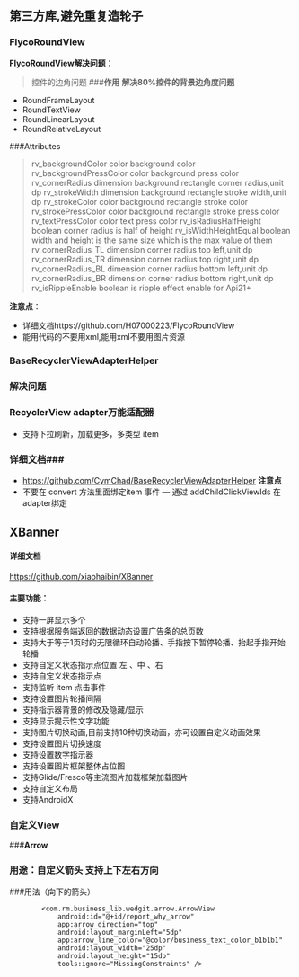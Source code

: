 ## **第三方库,避免重复造轮子**

### **FlycoRoundView**
**FlycoRoundView解决问题**：
> 控件的边角问题
###**作用**
**解决80%控件的背景边角度问题**

- RoundFrameLayout
- RoundTextView
- RoundLinearLayout
- RoundRelativeLayout

###Attributes

> rv_backgroundColor	color	background color
> rv_backgroundPressColor	color	background press color
> rv_cornerRadius	dimension	background rectangle corner radius,unit dp
> rv_strokeWidth	dimension	background rectangle stroke width,unit dp
> rv_strokeColor	color	background rectangle stroke color
> rv_strokePressColor	color	background rectangle stroke press color
> rv_textPressColor	color	text press color
> rv_isRadiusHalfHeight	boolean	corner radius is half of height
> rv_isWidthHeightEqual	boolean	width and height is the same size which is the max value of them
> rv_cornerRadius_TL	dimension	corner radius top left,unit dp
> rv_cornerRadius_TR	dimension	corner radius top right,unit dp
> rv_cornerRadius_BL	dimension	corner radius bottom left,unit dp
> rv_cornerRadius_BR	dimension	corner radius bottom right,unit dp
> rv_isRippleEnable	boolean	is ripple effect enable for Api21+

**注意点**：
- 详细文档https://github.com/H07000223/FlycoRoundView
- 能用代码的不要用xml,能用xml不要用图片资源

### **BaseRecyclerViewAdapterHelper**
### **解决问题**
### **RecyclerView adapter万能适配器**
- 支持下拉刷新，加载更多，多类型 item
### 详细文档###
- https://github.com/CymChad/BaseRecyclerViewAdapterHelper
**注意点**
- 不要在 convert 方法里面绑定item 事件
— 通过 addChildClickViewIds 在adapter绑定



## **XBanner**

#### 详细文档

https://github.com/xiaohaibin/XBanner

#### 主要功能：

- 支持一屏显示多个
- 支持根据服务端返回的数据动态设置广告条的总页数
- 支持大于等于1页时的无限循环自动轮播、手指按下暂停轮播、抬起手指开始轮播
- 支持自定义状态指示点位置 左 、中 、右
- 支持自定义状态指示点
- 支持监听 item 点击事件
- 支持设置图片轮播间隔
- 支持指示器背景的修改及隐藏/显示
- 支持显示提示性文字功能
- 支持图片切换动画,目前支持10种切换动画，亦可设置自定义动画效果
- 支持设置图片切换速度
- 支持设置数字指示器
- 支持设置图片框架整体占位图
- 支持Glide/Fresco等主流图片加载框架加载图片
- 支持自定义布局
- 支持AndroidX

### ****自定义View****
###****Arrow****
### 用途：自定义箭头 支持上下左右方向
###用法（向下的箭头）
```
        <com.rm.business_lib.wedgit.arrow.ArrowView
            android:id="@+id/report_why_arrow"
            app:arrow_direction="top"
            android:layout_marginLeft="5dp"
            app:arrow_line_color="@color/business_text_color_b1b1b1"
            android:layout_width="25dp"
            android:layout_height="15dp"
            tools:ignore="MissingConstraints" />
```
